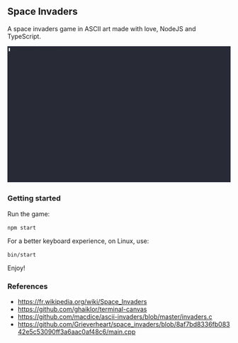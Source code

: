 ## Space Invaders

A space invaders game in ASCII art made with love, NodeJS and TypeScript.

![Space Invaders session](etc/space-invaders-session.gif)

### Getting started

Run the game:

```shell
npm start
```

For a better keyboard experience, on Linux, use:
```shell
bin/start
```

Enjoy!

### References

- https://fr.wikipedia.org/wiki/Space_Invaders
- https://github.com/ghaiklor/terminal-canvas
- https://github.com/macdice/ascii-invaders/blob/master/invaders.c
- https://github.com/Grieverheart/space_invaders/blob/8af7bd8336fb08342e5c53090ff3a6aac0af48c6/main.cpp
